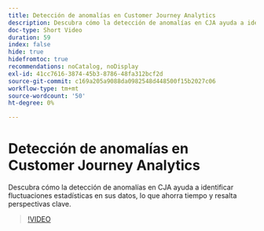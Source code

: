 ```yaml
---
title: Detección de anomalías en Customer Journey Analytics
description: Descubra cómo la detección de anomalías en CJA ayuda a identificar fluctuaciones estadísticas en sus datos, lo que ahorra tiempo y resalta perspectivas clave.
doc-type: Short Video
duration: 59
index: false
hide: true
hidefromtoc: true
recommendations: noCatalog, noDisplay
exl-id: 41cc7616-3874-45b3-8786-48fa312bcf2d
source-git-commit: c169a205a9088da0982548d448500f15b2027c06
workflow-type: tm+mt
source-wordcount: '50'
ht-degree: 0%

---
```


# Detección de anomalías en Customer Journey Analytics

Descubra cómo la detección de anomalías en CJA ayuda a identificar fluctuaciones estadísticas en sus datos, lo que ahorra tiempo y resalta perspectivas clave.

<!-- 72_S106_3442453_58_anomaly-detection-in-customer-journey-analytics -->
>[!VIDEO](https://video.tv.adobe.com/v/3459729/?learn=on&enablevpops=true&captions=spa)
